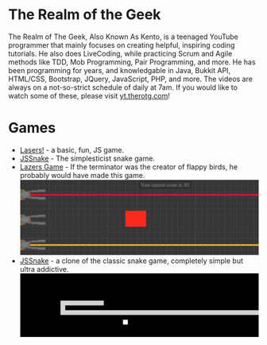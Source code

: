 # The Realm of the Geek

The Realm of The Geek, Also Known As Kento, is a teenaged YouTube programmer that mainly focuses on creating helpful, inspiring coding tutorials. He also does LiveCoding, while practicing Scrum and Agile methods like TDD, Mob Programming, Pair Programming, and more. He has been programming for years, and knowledgable in Java, Bukkit API, HTML/CSS, Bootstrap, JQuery, JavaScript, PHP, and more. The videos are always on a not-so-strict schedule of daily at 7am. If you would like to watch some of these, please visit [yt.therotg.com](http://s.therotg.com/youtube?source=githubreadme)!

# Games
- [Lasers!](http://s.therotg.com/lasers?source=githubreadme) - a basic, fun, JS game.
- [JSSnake](http://s.therotg.com/snake?source=githubreadme) - The simplesticist snake game.
- [Lazers Game](https://therotg.com/games/lasers/) - If the terminator was the creator of flappy birds, he probably would have made this game.
	![Lazers Game](/images/lazer_game.png)
- [JSSnake](https://therotg.com/games/snake/) - a clone of the classic snake game, completely simple but ultra addictive.
	![JSSnake](/images/snake_demo.png)